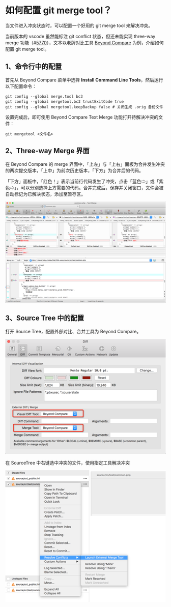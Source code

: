# 如何配置 git merge tool？

当文件进入冲突状态时，可以配置一个好用的 git merge tool 来解决冲突。

当前版本的 vscode 虽然能标注 git conflict 状态，但还未能实现 three-way merge 功能（\#[5770](https://github.com/Microsoft/vscode/issues/5770)），文本以老牌对比工具 [Beyond Compare](http://www.scootersoftware.com/support.php?zz=kb_vcs_osx#git) 为例，介绍如何配置 git merge tool。

## 1、命令行中的配置

首先从 Beyond Compare 菜单中选择 **Install Command Line Tools**，然后运行以下配置命令：

```shell
git config --global merge.tool bc3
git config --global mergetool.bc3 trustExitCode true
git config --global mergetool.keepBackup false # 关闭生成 .orig 备份文件
```

设置完成后，即可使用 Beyond Compare Text Merge 功能打开待解决冲突的文件：

```shell
git mergetool <文件名>
```

## 2、Three-way Merge 界面

在 Beyond Compare 的 merge 界面中，「上左」与「上右」面板为合并发生冲突的两次提交版本，「上中」为前次历史版本，「下方」为合并后的代码。

「下方」面板中，「红色！」表示当前行代码发生了冲突，点击「蓝色⇨」或「紫色⇨」，可以分别选择上方需要的代码。合并完成后，保存并关闭窗口，文件会被自动标记为已解决状态，添加至暂存区。

![Beyond Compare Merge](../.gitbook/assets/bc-three-way.png)

## 3、Source Tree 中的配置

打开 Source Tree，配置外部对比、合并工具为 Beyond Compare。

![](../.gitbook/assets/sourcetree-config.png)

在 SourceTree 中右键选中冲突的文件，使用指定工具解决冲突

![](../.gitbook/assets/sourcetree-context.png)

